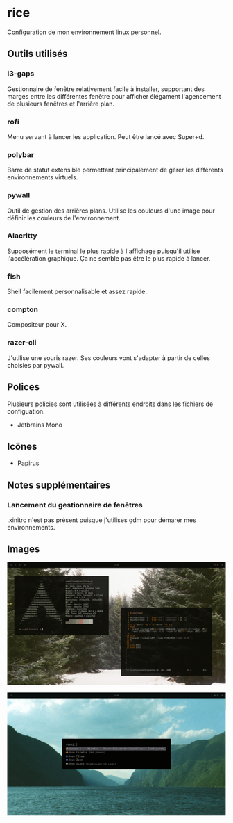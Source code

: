 # rice

Configuration de mon environnement linux personnel.

## Outils utilisés

### i3-gaps

Gestionnaire de fenêtre relativement facile à installer, supportant des marges entre les différentes fenêtre pour afficher élégament l'agencement de plusieurs fenêtres et l'arrière plan.

### rofi

Menu servant à lancer les application. Peut être lancé avec Super+d.

### polybar

Barre de statut extensible permettant principalement de gérer les différents environnements virtuels.

### pywall

Outil de gestion des arrières plans. Utilise les couleurs d'une image pour définir les couleurs de l'environnement.

### Alacritty

Supposément le terminal le plus rapide à l'affichage puisqu'il utilise l'accélération graphique. Ça ne semble pas être le plus rapide à lancer.

### fish

Shell facilement personnalisable et assez rapide.

### compton

Compositeur pour X.

### razer-cli

J'utilise une souris razer. Ses couleurs vont s'adapter à partir de celles choisies par pywall.

## Polices

Plusieurs policies sont utilisées à différents endroits dans les fichiers de configuation.

- Jetbrains Mono

## Icônes

- Papirus

## Notes supplémentaires

### Lancement du gestionnaire de fenêtres

.xinitrc n'est pas présent puisque j'utilises gdm pour démarer mes environnements.

## Images


![Image 1](image/1.png)  

![Image 2](image/2.png)
